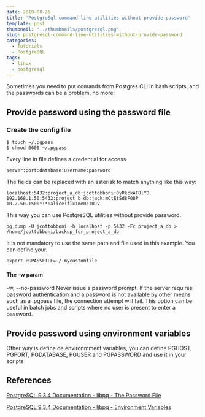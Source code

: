 ```yaml
---
date: 2019-08-26
title: 'PostgreSql command line utilities without provide password'
template: post
thumbnail: '../thumbnails/postgresql.png'
slug: postgresql-command-line-utilities-without-provide-password
categories:
  - Tutorials
  - PostgreSQL
tags:
  - linux
  - postgresql
---
```


Sometimes you need to put comands from Postgres CLI in bash scripts, and the passwords can be a problem, no more:

## Provide password using the password file
### Create the config file

```terminal
$ touch ~/.pgpass
$ chmod 0600 ~/.pgpass
```

Every line in file defines a credential for access

```terminal
server:port:database:username:password
```

 The fields can be replaced with an asterisk to match anything like this way:

```terminal
localhost:5432:project_a_db:jcottobboni:0yRkckAF8lYB
192.168.1.50:5432:project_b_db:jack:mCtEtSd8F08P
10.2.50.150:*:*:alice:flx1me0cTUJV
```

This way you can use PostgreSQL utilities without provide password.

```terminal
pg_dump -U jcottobboni -h localhost -p 5432 -Fc project_a_db > /home/jcottobboni/backup_for_project_a_db
```

It is not mandatory to use the same path and file used in this example.
You can define your.

```terminal
export PGPASSFILE=~/.mycustomfile
```

#### The -w param
-w, --no-password
 Never issue a password prompt. If the server requires password authentication and a password is not available by other means such as a .pgpass file, the connection attempt will fail. This option can be useful in batch jobs and scripts where no user is present to enter a password.

## Provide password using environment variables

Other way is define de environmment variables, you can define PGHOST, PGPORT, PGDATABASE, PGUSER and PGPASSWORD and use it in your scripts

## References
[PostgreSQL 9.3.4 Documentation - libpq - The Password File](https://www.postgresql.org/docs/9.3/libpq-pgpass.html)

[PostgreSQL 9.3.4 Documentation - libpq - Environment Variables](https://www.postgresql.org/docs/9.3/libpq-envars.html)

